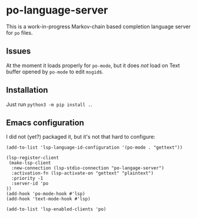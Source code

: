 # po-language-server

This is a work-in-progress Markov-chain based completion language server for `po` files.

## Issues

At the moment it loads properly for `po-mode`, but it does *not* load
on Text buffer opened by `po-mode` to edit `msgid`s.


## Installation

Just run `python3 -m pip install .`.


## Emacs configuration

I did not (yet?) packaged it, but it's not that hard to configure:

```
(add-to-list 'lsp-language-id-configuration '(po-mode . "gettext"))

(lsp-register-client
 (make-lsp-client
  :new-connection (lsp-stdio-connection "po-langage-server")
  :activation-fn (lsp-activate-on "gettext" "plaintext")
  :priority -1
  :server-id 'po
))
(add-hook 'po-mode-hook #'lsp)
(add-hook 'text-mode-hook #'lsp)

(add-to-list 'lsp-enabled-clients 'po)
```
